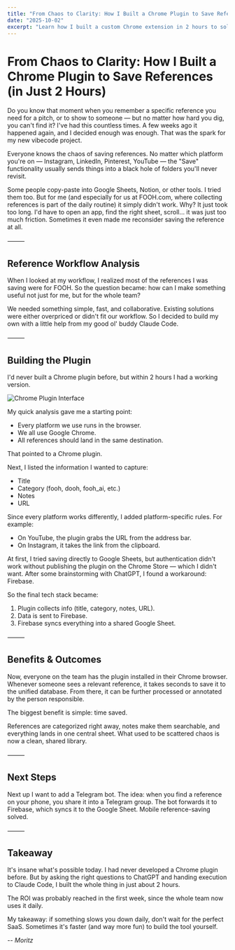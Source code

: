 ```yaml
---
title: "From Chaos to Clarity: How I Built a Chrome Plugin to Save References (in Just 2 Hours)"
date: "2025-10-02"
excerpt: "Learn how I built a custom Chrome extension in 2 hours to solve reference chaos across Instagram, YouTube, and LinkedIn. From Firebase integration to team collaboration - a complete breakdown of building productivity tools that actually work."
---
```


# From Chaos to Clarity: How I Built a Chrome Plugin to Save References (in Just 2 Hours)

Do you know that moment when you remember a specific reference you need for a pitch, or to show to someone — but no matter how hard you dig, you can't find it? I've had this countless times. A few weeks ago it happened again, and I decided enough was enough. That was the spark for my new vibecode project.

Everyone knows the chaos of saving references. No matter which platform you're on — Instagram, LinkedIn, Pinterest, YouTube — the "Save" functionality usually sends things into a black hole of folders you'll never revisit.

Some people copy-paste into Google Sheets, Notion, or other tools. I tried them too. But for me (and especially for us at FOOH.com, where collecting references is part of the daily routine) it simply didn't work. Why? It just took too long. I'd have to open an app, find the right sheet, scroll… it was just too much friction. Sometimes it even made me reconsider saving the reference at all.

⸻

## Reference Workflow Analysis

When I looked at my workflow, I realized most of the references I was saving were for FOOH. So the question became: how can I make something useful not just for me, but for the whole team?

We needed something simple, fast, and collaborative. Existing solutions were either overpriced or didn't fit our workflow. So I decided to build my own with a little help from my good ol' buddy Claude Code.

⸻

## Building the Plugin

I'd never built a Chrome plugin before, but within 2 hours I had a working version.

![Chrome Plugin Interface](save-reference-chrome-plugin.jpeg)

My quick analysis gave me a starting point:

* Every platform we use runs in the browser.
* We all use Google Chrome.
* All references should land in the same destination.

That pointed to a Chrome plugin.

Next, I listed the information I wanted to capture:

* Title
* Category (fooh, dooh, fooh_ai, etc.)
* Notes
* URL

Since every platform works differently, I added platform-specific rules. For example:

* On YouTube, the plugin grabs the URL from the address bar.
* On Instagram, it takes the link from the clipboard.

At first, I tried saving directly to Google Sheets, but authentication didn't work without publishing the plugin on the Chrome Store — which I didn't want. After some brainstorming with ChatGPT, I found a workaround: Firebase.

So the final tech stack became:

1. Plugin collects info (title, category, notes, URL).
2. Data is sent to Firebase.
3. Firebase syncs everything into a shared Google Sheet.

⸻

## Benefits & Outcomes

Now, everyone on the team has the plugin installed in their Chrome browser. Whenever someone sees a relevant reference, it takes seconds to save it to the unified database. From there, it can be further processed or annotated by the person responsible.

The biggest benefit is simple: time saved.

References are categorized right away, notes make them searchable, and everything lands in one central sheet. What used to be scattered chaos is now a clean, shared library.

⸻

## Next Steps

Next up I want to add a Telegram bot. The idea: when you find a reference on your phone, you share it into a Telegram group. The bot forwards it to Firebase, which syncs it to the Google Sheet. Mobile reference-saving solved.

⸻

## Takeaway

It's insane what's possible today. I had never developed a Chrome plugin before. But by asking the right questions to ChatGPT and handing execution to Claude Code, I built the whole thing in just about 2 hours.

The ROI was probably reached in the first week, since the whole team now uses it daily.

My takeaway: if something slows you down daily, don't wait for the perfect SaaS. Sometimes it's faster (and way more fun) to build the tool yourself.

--
*Moritz*